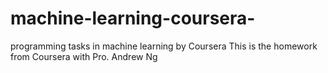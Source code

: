 # machine-learning-coursera-
programming tasks in machine learning by Coursera
This is the homework from Coursera with Pro. Andrew Ng
